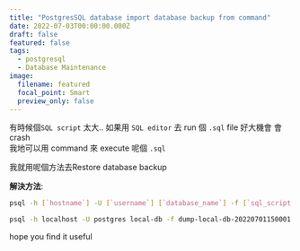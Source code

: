 ```yaml
---
title: "PostgresSQL database import database backup from command"
date: 2022-07-03T00:00:00.000Z
draft: false
featured: false
tags:
  - postgresql
  - Database Maintenance
image:
  filename: featured
  focal_point: Smart
  preview_only: false
---
```


有時候個`SQL script` 太大.. 如果用 `SQL editor` 去 run 個 `.sql` file 好大機會 會crash  
我地可以用 command 來 execute 呢個 `.sql`    

我就用呢個方法去Restore database backup  

**解決方法**:
```bash
psql -h [`hostname`] -U [`username`] [`database_name`] -f [`sql_script.sql`]

psql -h localhost -U postgres local-db -f dump-local-db-20220701150001.sql

```

hope you find it useful